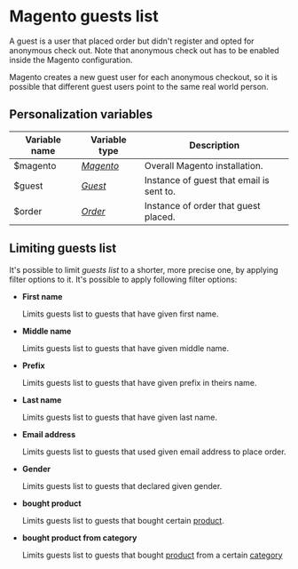 # Magento guests list

A guest is a user that placed order but didn't register and opted for 
anonymous check out. Note that anonymous check out has to be 
enabled inside the Magento configuration. 

Magento creates a new guest user for each anonymous checkout, so it is possible 
that different guest users point to the same real world person.

## Personalization variables

| Variable name | Variable type                                                                 | Description                              |
|---------------|-------------------------------------------------------------------------------|------------------------------------------| 
| $magento      | _[Magento](../../magento-integration/object/magento)_ 		                        | Overall Magento installation.            |
| $guest        | _[Guest](../../magento-integration/object/guest)_     		                        | Instance of guest that email is sent to. |
| $order        | _[Order](../../magento-integration/object/order)_     		                        | Instance of order that guest placed.     |

## Limiting guests list

It's possible to limit _guests list_ to a shorter, more precise one, by applying
filter options to it. It's possible to apply following filter options:

*  **First name**

   Limits guests list to guests that have given first name.

*  **Middle name**

   Limits guests list to guests that have given middle name.

*  **Prefix**

   Limits guests list to guests that have given prefix in theirs name.

*  **Last name**

   Limits guests list to guests that have given last name.

*  **Email address**

   Limits guests list to guests that used given email address to place order.

*  **Gender**

   Limits guests list to guests that declared given gender.

*  **bought product**

   Limits guests list to guests that bought certain [product](../../magento-integration/object/product).

*  **bought product from category**

   Limits guests list to guests that bought [product](../../magento-integration/object/product) from a certain [category](../../magento-integration/object/category)
